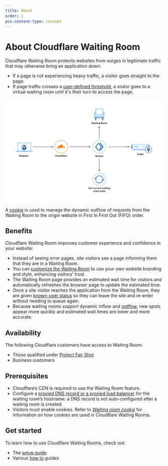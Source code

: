 ```yaml
---
title: About
order: 1
pcx-content-type: concept
---
```


# About Cloudflare Waiting Room

Cloudflare Waiting Room protects websites from surges in legitimate traffic that may otherwise bring an application down:
- If a page is not experiencing heavy traffic, a visitor goes straight to the page.
- If page traffic crosses a [user-defined threshold](/reference/configuration-settings#session-duration), a visitor goes to a virtual waiting room until it's their turn to access the page. 

![Waiting room process flow](../static/waiting-room-process-flow.png)

A [cookie](/about/waiting-room-cookie) is used to manage the dynamic outflow of requests from the Waiting Room to the origin website in First In First Out (FIFO) order.

## Benefits

Cloudflare Waiting Room improves customer experience and confidence in your website:

* Instead of seeing error pages, site visitors see a page informing them that they are in a Waiting Room.
* You can [customize the Waiting Room](../how-to/customize-waiting-room) to use your own website branding and style, enhancing visitors' trust.
* The Waiting Room page provides an estimated wait time for visitors and automatically refreshes the browser page to update the estimated time.
* Once a site visitor reaches the application from the Waiting Room, they are given [known-user status](/reference/configuration-settings#session-duration) so they can leave the site and re-enter without needing to queue again.
* Because waiting rooms support dynamic inflow and [outflow](/reference/configuration-settings#session-duration), new spots appear more quickly and estimated wait times are lower and more accurate.

## Availability

The following Cloudflare customers have access to Waiting Room:
- Those qualified under [Project Fair Shot](https://www.cloudflare.com/fair-shot/)
- Business customers

## Prerequisites

* Cloudflare’s CDN is required to use the Waiting Room feature.
* Configure a [proxied DNS record or a proxied load balancer](https://developers.cloudflare.com/load-balancing/understand-basics/proxy-modes/) for the waiting room’s hostname: a DNS record is not auto-configured after a waiting room is created.
* Visitors must enable cookies. Refer to [_Waiting room cookie_](/about/waiting-room-cookie) for information on how cookies are used in Cloudflare Waiting Rooms.

## Get started

To learn how to use Cloudflare Waiting Rooms, check out:
- The [setup guide](../get-started)
- Various [how to](../how-to) guides
